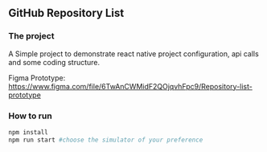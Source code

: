## GitHub Repository List

### The project

A Simple project to demonstrate react native project configuration, api calls and some coding structure.

Figma Prototype: https://www.figma.com/file/6TwAnCWMidF2QOjqvhFpc9/Repository-list-prototype

### How to run

```sh
npm install
npm run start #choose the simulator of your preference
```
